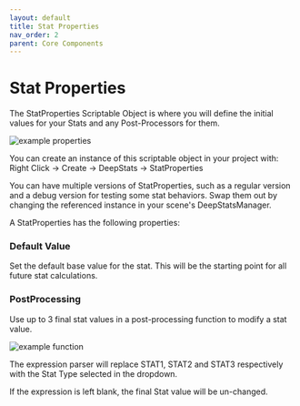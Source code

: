 ```yaml
---
layout: default
title: Stat Properties
nav_order: 2
parent: Core Components
---
```


# Stat Properties

The StatProperties Scriptable Object is where you will define the initial values for your Stats and any Post-Processors for them.

![example properties](../images/statProperties.jpg)

You can create an instance of this scriptable object in your project with:\
Right Click -> Create -> DeepStats -> StatProperties

You can have multiple versions of StatProperties, such as a regular version and a debug version for testing some stat behaviors. Swap them out by changing the referenced instance in your scene's DeepStatsManager.

A StatProperties has the following properties:

### Default Value
Set the default base value for the stat. This will be the starting point for all future stat calculations.

### PostProcessing
Use up to 3 final stat values in a post-processing function to modify a stat value.

![example function](../images/function.jpg)

The expression parser will replace STAT1, STAT2 and STAT3 respectively with the Stat Type selected in the dropdown.

If the expression is left blank, the final Stat value will be un-changed.
